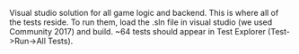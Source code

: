 Visual studio solution for all game logic and backend.
This is where all of the tests reside. To run them, load the .sln file in visual studio (we used Community 2017) and build. ~64 tests should appear in Test Explorer (Test->Run->All Tests).
